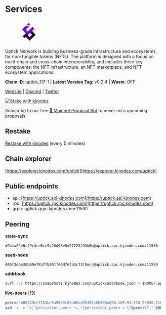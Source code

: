 # Services

<figure><img src="https://raw.githubusercontent.com/kj89/cosmos-images/main/logos/uptick.png" alt=""><figcaption></figcaption></figure>

Uptick Network is building business-grade infrastructure and  ecosystems for non-fungible tokens (NFTs). The platform is  designed with a focus on multi-chain and cross-chain interoperability,  and includes three key components: the NFT infrastructure, an NFT  marketplace, and NFT ecosystem applications.

**Chain ID**: uptick_117-1 | **Latest Version Tag**: v0.2.4 | **Wasm**: OFF

[Website](https://uptick.network) | [Discord](https://discord.gg/UzeHS7fu5H) | [Twitter](https://twitter.com/uptickproject)

[![Stake with kjnodes](https://i.ibb.co/cr44Q8j/button-stake-with-kjnodes.png)](https://restake.app/uptick/uptickvaloper1jqpaf0vgzlxvjx5meq8huweuv2nguqe20seefq)

Subscribe to our free [🤖 Mainnet Proposal Bot](https://t.me/kjnodes_proposal_bot) to never miss upcoming proposals

## Restake

[Restake with kjnodes](https://restake.app/uptick/uptickvaloper1jqpaf0vgzlxvjx5meq8huweuv2nguqe20seefq) (every 5 minutes)
## Chain explorer
[https://explorer.kjnodes.com/uptick](https://explorer.kjnodes.com/uptick)

## Public endpoints

* api: [https://uptick.api.kjnodes.com](https://uptick.api.kjnodes.com)
* rpc: [https://uptick.rpc.kjnodes.com](https://uptick.rpc.kjnodes.com)
* grpc: uptick.grpc.kjnodes.com:11590

## Peering

**state-sync**

```text
d9bfa29e0cf9c4ce0cc9c26d98e5d97228f93b0b@uptick.rpc.kjnodes.com:11556
```

**seed-node**

```text
400f3d9e30b69e78a7fb891f60d76fa3c73f0ecc@uptick.rpc.kjnodes.com:11559
```

**addrbook**
```bash
curl -Ls https://snapshots.kjnodes.com/uptick/addrbook.json > $HOME/.uptickd/config/addrbook.json
```

**live-peers** (19)
```bash
peers="e88413ee7153be8a9053165a60ad55492a8e300a@65.109.94.250:29656,1160d5e94fbce4f8ccabb0203344c673f3af3fb6@141.94.139.233:27656,b2bcb66f270153791b19e16ff23ddfec096f7097@142.132.202.50:41656,34d86f3a8dfce7d8b615563c587433c65792f104@185.219.142.221:15656,755c376ec8df0c6fce6d3e28f3d9054de4fe456f@81.30.157.35:17656,8d9bfdb1e2657959ec641828080052d554fbe248@65.108.205.47:36656,e8704845eaa0f3d39fcdc9c4065f3beb344384db@142.132.152.46:27656,f05733da50967e3955e11665b1901d36291dfaee@65.108.195.30:21656,632c2362378546ab77883077861f38405c378d06@104.194.8.68:60556,250c98d4975ae9a12ed7dfcd5a7cf76b470e49a6@65.21.108.180:26656,ffd85619e0baed6ad09eec1e9c1651ded8e00b3b@82.165.186.119:26656,a5408575fc327823f73c153d9f89c932ac30a335@141.94.141.144:28056,80b3a64bf50e54178489f15ab96574d53fd83d95@161.97.145.13:15656,81ccbba5cba98cf89bcca74f271380b53afed4c4@154.26.130.207:27656,f2710fe78495a0645b690dbf9296b5d62bc2a39f@148.113.6.229:20456,34d28eeb7be1b245fd64ba2df4cdf62b5eb60dd3@202.61.240.155:30001,e71bae28852a0b603f7360ec17fe91e7f065f324@142.132.253.112:35656,024a9c6eb41193e7fc76544572c0a8370e80e953@65.109.92.240:3156,661e4acbdb446e543e5e86831b5750df829bc0e0@162.55.245.211:26658"
sed -i -e "s|^persistent_peers *=.*|persistent_peers = \"$peers\"|" $HOME/.uptickd/config/config.toml
```
